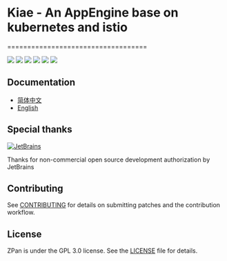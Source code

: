 # Kiae - An AppEngine base on kubernetes and istio
===================================

[![](https://github.com/kiaedev/kiae/workflows/build/badge.svg)](https://github.com/kiaedev/kiae/actions?query=workflow%3Abuild)
[![](https://codecov.io/gh/kiaedev/kiae/branch/master/graph/badge.svg)](https://codecov.io/gh/kiaedev/kiae)
[![](https://img.shields.io/github/downloads/kiaedev/kiae/total.svg)](https://github.com/kiaedev/kiae/releases)
[![](https://img.shields.io/docker/pulls/kiaedev/kiae.svg)](https://hub.docker.com/r/kiaedev/kiae)
[![](https://img.shields.io/github/v/release/kiaedev/kiae.svg)](https://github.com/kiaedev/kiae/releases)
[![](https://img.shields.io/github/license/kiaedev/kiae.svg)](https://github.com/kiaedev/kiae/blob/master/LICENSE)


## Documentation
- [简体中文](https://zpan.space)
- [English](https://zpan.space/#/en/)


## Special thanks

[![JetBrains](https://raw.githubusercontent.com/kainonly/ngx-bit/main/resource/jetbrains.svg)](https://www.jetbrains.com/?from=saltbo)

Thanks for non-commercial open source development authorization by JetBrains

## Contributing
See [CONTRIBUTING](CONTRIBUTING.md) for details on submitting patches and the contribution workflow.

## License
ZPan is under the GPL 3.0 license. See the [LICENSE](/LICENSE) file for details.
